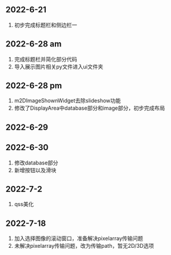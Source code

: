 ## 2022-6-21
1. 初步完成标题栏和侧边栏一
   
## 2022-6-28 am
1. 完成标题栏并简化部分代码
2. 导入展示图片相关py文件进入ui文件夹

## 2022-6-28 pm
1. m2DImageShownWidget去除slideshow功能
2. 修改了DisplayArea中database部分和image部分，初步完成布局

## 2022-6-29

## 2022-6-30
1. 修改database部分
2. 新增按钮以及滑块

## 2022-7-2
1. qss美化

## 2022-7-18
1. 加入选择图像的滚动窗口，准备解决pixelarray传输问题
2. 未解决pixelarray传输问题，改为传输path，暂无2D/3D选项